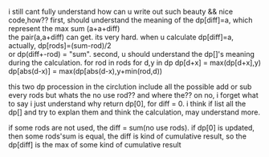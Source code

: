 i still cant fully understand how can u write out such beauty && nice code,how??
first, should understand the meaning of the dp[diff]=a, which represent the max sum (a+a+diff) \
the pair(a,a+diff) can get. its very hard. when u calculate dp[diff]=a, actually, dp[rods]=(sum-rod)/2 \
or dp(diff+-rod) = "sum".
second, u should understand the dp[]'s meaning during the calculation.
for rod in rods
    for d,y in dp
        dp[d+x] = max(dp[d+x],y)
        dp[abs(d-x)] = max(dp[abs(d-x),y+min(rod,d))

this two dp procession in the circlution include all the possible add or sub every rods
but whats the no use rod?? and where the?? on no, i forget what to say
i just understand why return dp[0], for diff  = 0.
i think if list all the dp[] and try to explan them and think the calculation, may understand more.

if some rods are not used, the diff = sum(no use rods).
if dp[0] is updated, then some rods'sum is equal,
the diff is kind of cumulative result, so the dp[diff] is the max of some kind of cumulative result
